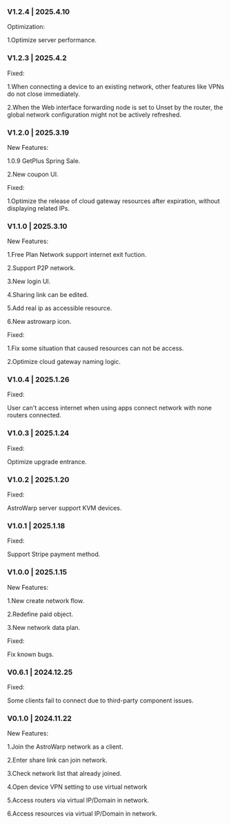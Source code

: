 ### V1.2.4 |  2025.4.10

Optimization:

1.Optimize server performance.


### V1.2.3 |  2025.4.2

Fixed:

1.When connecting a device to an existing network, other features like VPNs do not close immediately.

2.When the Web interface forwarding node is set to Unset by the router, the global network configuration might not be actively refreshed.


### V1.2.0 |  2025.3.19

New Features:

1.0.9 GetPlus Spring Sale.

2.New coupon UI.

Fixed:

1.Optimize the release of cloud gateway resources after expiration, without displaying related IPs.


### V1.1.0 |  2025.3.10

New Features:

1.Free Plan Network support internet exit fuction.

2.Support P2P network.

3.New login UI.

4.Sharing link can be edited.

5.Add real ip as accessible resource.

6.New astrowarp icon.

Fixed:

1.Fix some situation that caused resources can not be access.

2.Optimize cloud gateway naming logic.

### V1.0.4 | 2025.1.26

Fixed:

User can't access internet when using apps connect network with none routers connected.

### V1.0.3 | 2025.1.24

Fixed:

Optimize upgrade entrance.

### V1.0.2 | 2025.1.20

Fixed:

AstroWarp server support KVM devices.

### V1.0.1 | 2025.1.18

Fixed:

Support Stripe payment method.

### V1.0.0 |  2025.1.15

New Features:

1.New create network flow.

2.Redefine paid object.

3.New network data plan.

Fixed:

Fix known bugs.
    
### V0.6.1 | 2024.12.25

Fixed:

Some clients fail to connect due to third-party component issues.
   
### V0.1.0 | 2024.11.22

New Features:

1.Join the AstroWarp network as a client.

2.Enter share link can join network.

3.Check network list that already joined.

4.Open device VPN setting to use virtual network

5.Access routers via virtual IP/Domain in network.

6.Access resources via virtual IP/Domain in network.

